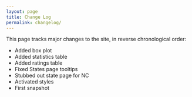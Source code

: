 ```yaml
---
layout: page
title: Change Log
permalink: changelog/
---
```


This page tracks major changes to the site, in reverse chronological order:

- Added box plot
- Added statistics table
- Added ratings table
- Fixed States page tooltips
- Stubbed out state page for NC
- Activated styles
- First snapshot